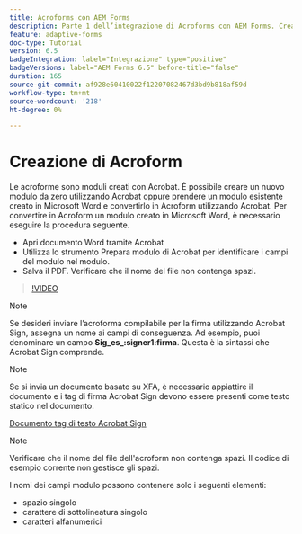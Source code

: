 ```yaml
---
title: Acroforms con AEM Forms
description: Parte 1 dell’integrazione di Acroforms con AEM Forms. Creazione di un modulo adattivo tramite Acroform e unione dei dati per ottenere un PDF.
feature: adaptive-forms
doc-type: Tutorial
version: 6.5
badgeIntegration: label="Integrazione" type="positive"
badgeVersions: label="AEM Forms 6.5" before-title="false"
duration: 165
source-git-commit: af928e60410022f12207082467d3bd9b818af59d
workflow-type: tm+mt
source-wordcount: '218'
ht-degree: 0%

---
```



# Creazione di Acroform

Le acroforme sono moduli creati con Acrobat. È possibile creare un nuovo modulo da zero utilizzando Acrobat oppure prendere un modulo esistente creato in Microsoft Word e convertirlo in Acroform utilizzando Acrobat. Per convertire in Acroform un modulo creato in Microsoft Word, è necessario eseguire la procedura seguente.

* Apri documento Word tramite Acrobat
* Utilizza lo strumento Prepara modulo di Acrobat per identificare i campi del modulo nel modulo.
* Salva il PDF. Verificare che il nome del file non contenga spazi.


>[!VIDEO](https://video.tv.adobe.com/v/22575?quality=12&learn=on)

>[!NOTE]
>
>Se desideri inviare l’acroforma compilabile per la firma utilizzando Acrobat Sign, assegna un nome ai campi di conseguenza. Ad esempio, puoi denominare un campo **Sig_es_:signer1:firma**. Questa è la sintassi che Acrobat Sign comprende.

>[!NOTE]
>
>Se si invia un documento basato su XFA, è necessario appiattire il documento e i tag di firma Acrobat Sign devono essere presenti come testo statico nel documento.

[Documento tag di testo Acrobat Sign](https://helpx.adobe.com/sign/using/text-tag.html)

>[!NOTE]
>
>Verificare che il nome del file dell&#39;acroform non contenga spazi. Il codice di esempio corrente non gestisce gli spazi.
>
>I nomi dei campi modulo possono contenere solo i seguenti elementi:
>
>* spazio singolo
>* carattere di sottolineatura singolo
>* caratteri alfanumerici
